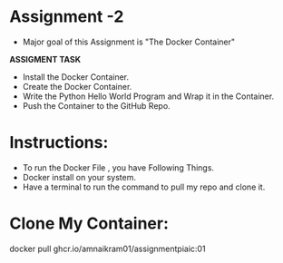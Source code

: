 # Assignment -2 

- Major goal of this Assignment is "The Docker Container"

**ASSIGMENT TASK**

- Install the Docker Container.
- Create the Docker Container.
- Write the Python Hello World Program and Wrap it in the Container.
- Push the Container to the GitHub Repo.

# Instructions:
- To run the Docker File , you have Following Things.
- Docker install on your system.
- Have a terminal to run the command to pull my repo and clone it.


# Clone My Container:
docker pull ghcr.io/amnaikram01/assignmentpiaic:01

